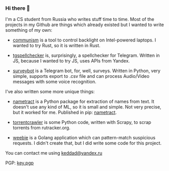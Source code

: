 ### Hi there 👋

I'm a CS student from Russia who writes stuff time to time. Most of the projects in my Github are things which already existed but I wanted to write something of my own:

* [communism](https://github.com/keddad/communism) is a tool to control backlight on Intel-powered laptops. I wanted to try Rust, so it is written in Rust.

* [tgspellchecker](https://github.com/keddad/tgspellchecker) is, surprisingly, a spellchecker for Telegram. Written in JS, because I wanted to try JS, uses APIs from Yandex.

* [surveybot](https://github.com/keddad/surveybot) is a Telegram bot, for, well, surveys. Written in Python, very simple, supports export to .csv file and can process Audio/Video messages with some voice recognition.

I've also written some more unique things:

* [nametract](https://github.com/keddad/nametract) is a Python package for extraction of names from text. It doesn't use any kind of ML, so it is small and simple. Not very precise, but it worked for me. Published in pip: [nametract](https://pypi.org/project/nametract/).

* [torrentcrawler](https://github.com/keddad/torrentcrawler) is some Python code, written with Scrapy, to scrap torrents from rutracker.org.

* [weebie](https://github.com/keddad/weebie) is a Golang application which can pattern-match suspicious requests. I didn't create that, but I did write some code for this project.

You can contact me using keddad@yandex.ru

PGP: [key.pgp]()